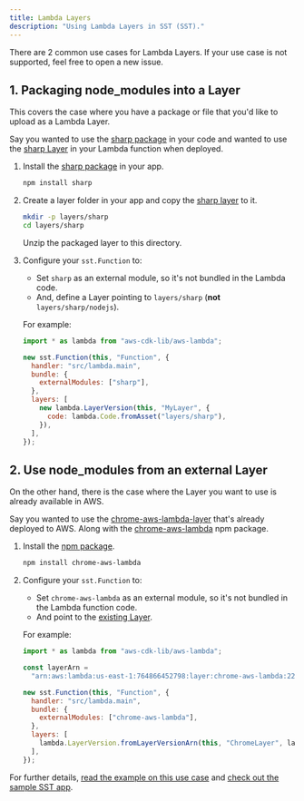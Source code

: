 ```yaml
---
title: Lambda Layers
description: "Using Lambda Layers in SST (SST)."
---
```


There are 2 common use cases for Lambda Layers. If your use case is not supported, feel free to open a new issue.

## 1. Packaging node_modules into a Layer

This covers the case where you have a package or file that you'd like to upload as a Lambda Layer.

Say you wanted to use the [sharp package](https://www.npmjs.com/package/sharp) in your code and wanted to use the [sharp Layer](https://github.com/Umkus/lambda-layer-sharp/releases) in your Lambda function when deployed.

1. Install the [sharp package](https://www.npmjs.com/package/sharp) in your app.

   ```bash
   npm install sharp
   ```

2. Create a layer folder in your app and copy the [sharp layer](https://github.com/Umkus/lambda-layer-sharp/releases) to it.

   ```bash
   mkdir -p layers/sharp
   cd layers/sharp
   ```

   Unzip the packaged layer to this directory.

3. Configure your `sst.Function` to:

   - Set `sharp` as an external module, so it's not bundled in the Lambda code.
   - And, define a Layer pointing to `layers/sharp` (**not** `layers/sharp/nodejs`).

   For example:

   ```js
   import * as lambda from "aws-cdk-lib/aws-lambda";

   new sst.Function(this, "Function", {
     handler: "src/lambda.main",
     bundle: {
       externalModules: ["sharp"],
     },
     layers: [
       new lambda.LayerVersion(this, "MyLayer", {
         code: lambda.Code.fromAsset("layers/sharp"),
       }),
     ],
   });
   ```

## 2. Use node_modules from an external Layer

On the other hand, there is the case where the Layer you want to use is already available in AWS.

Say you wanted to use the [chrome-aws-lambda-layer](https://github.com/shelfio/chrome-aws-lambda-layer) that's already deployed to AWS. Along with the [chrome-aws-lambda](https://github.com/alixaxel/chrome-aws-lambda) npm package.

1. Install the [npm package](https://github.com/alixaxel/chrome-aws-lambda).

   ```bash
   npm install chrome-aws-lambda
   ```

2. Configure your `sst.Function` to:

   - Set `chrome-aws-lambda` as an external module, so it's not bundled in the Lambda function code.
   - And point to the [existing Layer](https://github.com/shelfio/chrome-aws-lambda-layer).

   For example:

   ```js
   import * as lambda from "aws-cdk-lib/aws-lambda";

   const layerArn =
     "arn:aws:lambda:us-east-1:764866452798:layer:chrome-aws-lambda:22";

   new sst.Function(this, "Function", {
     handler: "src/lambda.main",
     bundle: {
       externalModules: ["chrome-aws-lambda"],
     },
     layers: [
       lambda.LayerVersion.fromLayerVersionArn(this, "ChromeLayer", layerArn),
     ],
   });
   ```

For further details, [read the example on this use case](https://sst.dev/examples/how-to-use-lambda-layers-in-your-serverless-app.html) and [check out the sample SST app](https://github.com/serverless-stack/examples/tree/main/layer-chrome-aws-lambda).
